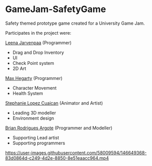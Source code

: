 # GameJam-SafetyGame
Safety themed prototype game created for a University Game Jam.

Participates in the project were:

[Leena Jarvenpaa](https://github.com/leenajvp) (Programmer) 
- Drag and Drop Inventory 
- UI
- Check Point system
- 2D Art

[Max Hegarty](https://github.com/heggasmax) (Programmer) 
- Character Movement
- Health System


[Stephanie Lopez Cuaican](https://github.com/junaste) (Animator and Artist) 
- Leading 3D modeller
- Environment design

[Brian Rodrigues Argote](https://github.com/BrianRodriguez121) (Programmer and Modeller) 
- Supporting Lead artist 
- Supporting programmers

https://user-images.githubusercontent.com/58009594/146649368-83d0864d-c249-4d2e-8850-8e51eaacc964.mp4
